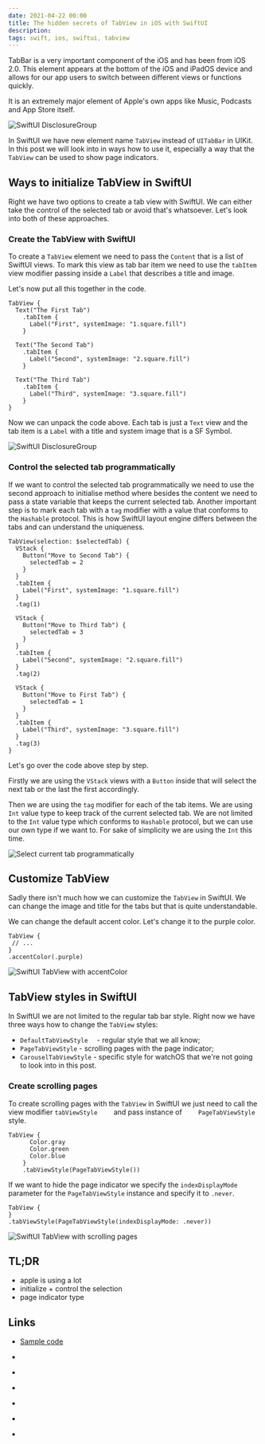```yaml
---
date: 2021-04-22 00:00
title: The hidden secrets of TabView in iOS with SwiftUI
description: 
tags: swift, ios, swiftui, tabview
---
```


TabBar is a very important component of the iOS and has been from iOS 2.0. This element appears at the bottom of the iOS and iPadOS device and allows for our app users to switch between different views or functions quickly.

It is an extremely major element of Apple's own apps like Music, Podcasts and App Store itself.

![SwiftUI DisclosureGroup](/assets/swiftui-tabview/appstore-tabview.png)

In SwiftUI we have new element name `TabView` instead of `UITabBar` in UIKit. In this post we will look into in ways how to use it, especially a way that the `TabView` can be used to show page indicators.

## Ways to initialize TabView in SwiftUI

Right we have two options to create a tab view with SwiftUI. We can either take the control of the selected tab or avoid that's whatsoever. Let's look into both of these approaches.

### Create the TabView with SwiftUI

To create a `TabView` element we need to pass the `Content` that is a list of SwiftUI views. To mark this view as tab bar item we need to use the 	`tabItem` view modifier passing inside a `Label`  that describes a title and image.

Let's now put all this together in the code.

```
TabView {
  Text("The First Tab")
    .tabItem {
      Label("First", systemImage: "1.square.fill")
    }
  
  Text("The Second Tab")
    .tabItem {
      Label("Second", systemImage: "2.square.fill")
    }
  
  Text("The Third Tab")
    .tabItem {
      Label("Third", systemImage: "3.square.fill")
    }
}
```

Now we can unpack the code above. Each tab is just a `Text` view and the tab item is a `Label` with a title and system image that is a SF Symbol.

![SwiftUI DisclosureGroup](/assets/swiftui-tabview/swiftui-tabview.gif)

### Control the selected tab programmatically

If we want to control the selected tab programmatically we need to use the second approach to initialise method where besides the content we need to pass a state variable that keeps the current selected tab. Another important step is to mark each tab with a `tag` modifier with a value that conforms to the `Hashable` protocol. This is how SwiftUI layout engine differs between the tabs and can understand the uniqueness.

```
TabView(selection: $selectedTab) {
  VStack {
    Button("Move to Second Tab") {
      selectedTab = 2
    }
  }
  .tabItem {
    Label("First", systemImage: "1.square.fill")
  }
  .tag(1)
  
  VStack {
    Button("Move to Third Tab") {
      selectedTab = 3
    }
  }
  .tabItem {
    Label("Second", systemImage: "2.square.fill")
  }
  .tag(2)
  
  VStack {
    Button("Move to First Tab") {
      selectedTab = 1
    }
  }
  .tabItem {
    Label("Third", systemImage: "3.square.fill")
  }
  .tag(3)
}
```

Let's go over the code above step by step.

Firstly we are using the `VStack` views with a `Button` inside that will select the next tab or the last the first accordingly.

Then we are using the `tag` modifier for each of the tab items. We are using `Int` value type to keep track of the current selected tab. We are not limited to the `Int` value type which conforms to `Hashable` protocol, but we can use our own type if we want to. For sake of simplicity we are using the `Int` this time.

![Select current tab programmatically](/assets/swiftui-tabview/swiftui-tabview-selected-programmatically.gif)

## Customize TabView

Sadly there isn't much how we can customize the `TabView` in SwiftUI. We can change the image and title for the tabs but that is quite understandable.

We can change the default accent color. Let's change it to the purple color.

```
TabView {
 // ...
}
.accentColor(.purple)
```

![SwiftUI TabView with accentColor](/assets/swiftui-tabview/swiftui-tabview-accentcolor.png)

## TabView styles in SwiftUI

In SwiftUI we are not limited to the regular tab bar style. Right now we have three ways how to change the `TabView` styles:

* `DefaultTabViewStyle	` - regular style that we all know;
* `PageTabViewStyle` - scrolling pages with the page indicator;
* `CarouselTabViewStyle` - specific style for watchOS that we're not going to look into in this post.

### Create scrolling pages

To create scrolling pages with the `TabView` in SwiftUI we just need to call the view modifier `tabViewStyle	` and pass instance of `	PageTabViewStyle` style.

```
TabView {
      Color.gray
      Color.green
      Color.blue
    }
    .tabViewStyle(PageTabViewStyle())
```

If we want to hide the page indicator we specify the `indexDisplayMode` parameter for the `PageTabViewStyle` instance and specify it to `.never`.

```
TabView {
}
.tabViewStyle(PageTabViewStyle(indexDisplayMode: .never))
```

![SwiftUI TabView with scrolling pages](/assets/swiftui-tabview/swiftui-tabview-scrolling-pages.gif)

## TL;DR

* apple is using a lot
* initialize + control the selection
* page indicator type

## Links

* [Sample code](https://github.com/fassko/)

* [](https://developer.apple.com/design/human-interface-guidelines/ios/bars/tab-bars/)
* [](https://developer.apple.com/documentation/swiftui/tabview)
* [](https://www.iosapptemplates.com/blog/swiftui/tabview-swiftui)
* [](https://www.hackingwithswift.com/quick-start/swiftui/adding-tabview-and-tabitem)
* [](https://www.hackingwithswift.com/quick-start/swiftui/how-to-embed-views-in-a-tab-bar-using-tabview)
* [](https://www.appcoda.com/swiftui-tabview/)